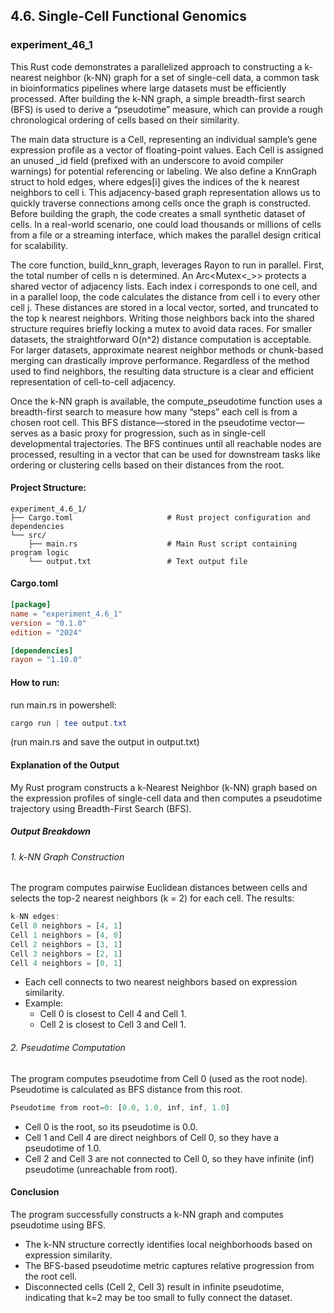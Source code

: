 ## 4.6. Single-Cell Functional Genomics

### experiment_46_1

This Rust code demonstrates a parallelized approach to constructing a k-nearest neighbor (k-NN) graph for a set of single-cell data, a common task in bioinformatics pipelines where large datasets must be efficiently processed. After building the k-NN graph, a simple breadth-first search (BFS) is used to derive a “pseudotime” measure, which can provide a rough chronological ordering of cells based on their similarity.

The main data structure is a Cell, representing an individual sample’s gene expression profile as a vector of floating-point values. Each Cell is assigned an unused _id field (prefixed with an underscore to avoid compiler warnings) for potential referencing or labeling. We also define a KnnGraph struct to hold edges, where edges[i] gives the indices of the k nearest neighbors to cell i. This adjacency-based graph representation allows us to quickly traverse connections among cells once the graph is constructed. Before building the graph, the code creates a small synthetic dataset of cells. In a real-world scenario, one could load thousands or millions of cells from a file or a streaming interface, which makes the parallel design critical for scalability.

The core function, build_knn_graph, leverages Rayon to run in parallel. First, the total number of cells n is determined. An Arc<Mutex<_>> protects a shared vector of adjacency lists. Each index i corresponds to one cell, and in a parallel loop, the code calculates the distance from cell i to every other cell j. These distances are stored in a local vector, sorted, and truncated to the top k nearest neighbors. Writing those neighbors back into the shared structure requires briefly locking a mutex to avoid data races. For smaller datasets, the straightforward O(n^2) distance computation is acceptable. For larger datasets, approximate nearest neighbor methods or chunk-based merging can drastically improve performance. Regardless of the method used to find neighbors, the resulting data structure is a clear and efficient representation of cell-to-cell adjacency.

Once the k-NN graph is available, the compute_pseudotime function uses a breadth-first search to measure how many “steps” each cell is from a chosen root cell. This BFS distance—stored in the pseudotime vector—serves as a basic proxy for progression, such as in single-cell developmental trajectories. The BFS continues until all reachable nodes are processed, resulting in a vector that can be used for downstream tasks like ordering or clustering cells based on their distances from the root.

#### Project Structure:

```plaintext
experiment_4.6_1/
├── Cargo.toml                     # Rust project configuration and dependencies
└── src/
    ├── main.rs                    # Main Rust script containing program logic
    └── output.txt                 # Text output file
```

#### Cargo.toml

```toml
[package]
name = "experiment_4.6_1"
version = "0.1.0"
edition = "2024"

[dependencies]
rayon = "1.10.0"
```

#### How to run:

run main.rs in powershell:

```powershell
cargo run | tee output.txt
```
(run main.rs and save the output in output.txt)


#### Explanation of the Output
My Rust program constructs a k-Nearest Neighbor (k-NN) graph based on the expression profiles of single-cell data and then computes a pseudotime trajectory using Breadth-First Search (BFS).

##### Output Breakdown

###### 1. k-NN Graph Construction
The program computes pairwise Euclidean distances between cells and selects the top-2 nearest neighbors (k = 2) for each cell. The results:

```rust
k-NN edges:
Cell 0 neighbors = [4, 1]
Cell 1 neighbors = [4, 0]
Cell 2 neighbors = [3, 1]
Cell 3 neighbors = [2, 1]
Cell 4 neighbors = [0, 1]
```

* Each cell connects to two nearest neighbors based on expression similarity.
* Example:
  * Cell 0 is closest to Cell 4 and Cell 1.
  * Cell 2 is closest to Cell 3 and Cell 1.

###### 2. Pseudotime Computation
The program computes pseudotime from Cell 0 (used as the root node). Pseudotime is calculated as BFS distance from this root.

```rust
Pseudotime from root=0: [0.0, 1.0, inf, inf, 1.0]
```

* Cell 0 is the root, so its pseudotime is 0.0.
* Cell 1 and Cell 4 are direct neighbors of Cell 0, so they have a pseudotime of 1.0.
* Cell 2 and Cell 3 are not connected to Cell 0, so they have infinite (inf) pseudotime (unreachable from root).

#### Conclusion
The program successfully constructs a k-NN graph and computes pseudotime using BFS.

* The k-NN structure correctly identifies local neighborhoods based on expression similarity.
* The BFS-based pseudotime metric captures relative progression from the root cell.
* Disconnected cells (Cell 2, Cell 3) result in infinite pseudotime, indicating that k=2 may be too small to fully connect the dataset.

